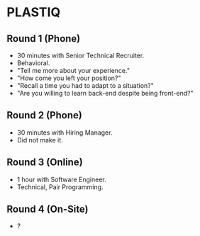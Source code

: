 # PLASTIQ

## Round 1 (Phone)

- 30 minutes with Senior Technical Recruiter.
- Behavioral.
- "Tell me more about your experience."
- "How come you left your position?"
- "Recall a time you had to adapt to a situation?"
- "Are you willing to learn back-end despite being front-end?"

## Round 2 (Phone)

- 30 minutes with Hiring Manager.
- Did not make it.

## Round 3 (Online)

- 1 hour with Software Engineer.
- Technical, Pair Programming.

## Round 4 (On-Site)

- ?
